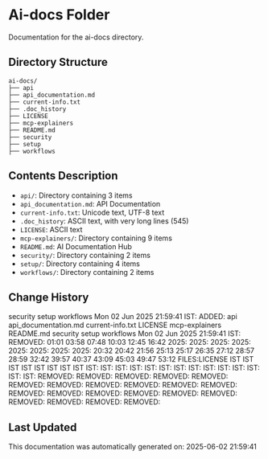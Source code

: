 <!-- filepath: /home/michaelnewham/Projects/create_python_project/ai-docs/aboutthisfolder.md -->
# Ai-docs Folder

Documentation for the ai-docs directory.

## Directory Structure

```
ai-docs/
├── api
├── api_documentation.md
├── current-info.txt
├── .doc_history
├── LICENSE
├── mcp-explainers
├── README.md
├── security
├── setup
├── workflows
```

## Contents Description

- `api/`: Directory containing 3 items
- `api_documentation.md`: API Documentation
- `current-info.txt`: Unicode text, UTF-8 text
- `.doc_history`: ASCII text, with very long lines (545)
- `LICENSE`: ASCII text
- `mcp-explainers/`: Directory containing 9 items
- `README.md`: AI Documentation Hub
- `security/`: Directory containing 2 items
- `setup/`: Directory containing 4 items
- `workflows/`: Directory containing 2 items

## Change History

security
setup
workflows
Mon 02 Jun 2025 21:59:41 IST: ADDED: api api_documentation.md current-info.txt LICENSE mcp-explainers README.md security setup workflows 
Mon 02 Jun 2025 21:59:41 IST: REMOVED:                      01:01 03:58 07:48 10:03 12:45 16:42 2025: 2025: 2025: 2025: 2025: 2025: 2025: 2025: 20:32 20:42 21:56 25:13 25:17 26:35 27:12 28:57 28:59 32:42 39:57 40:37 43:09 45:03 49:47 53:12 FILES:LICENSE IST IST IST IST IST IST IST IST IST: IST: IST: IST: IST: IST: IST: IST: IST: IST: IST: IST: IST: IST: REMOVED: REMOVED: REMOVED: REMOVED: REMOVED: REMOVED: REMOVED: REMOVED: REMOVED: REMOVED: REMOVED: REMOVED: REMOVED: REMOVED: REMOVED: REMOVED: REMOVED: REMOVED: REMOVED: REMOVED: REMOVED: 

## Last Updated

This documentation was automatically generated on: 2025-06-02 21:59:41
